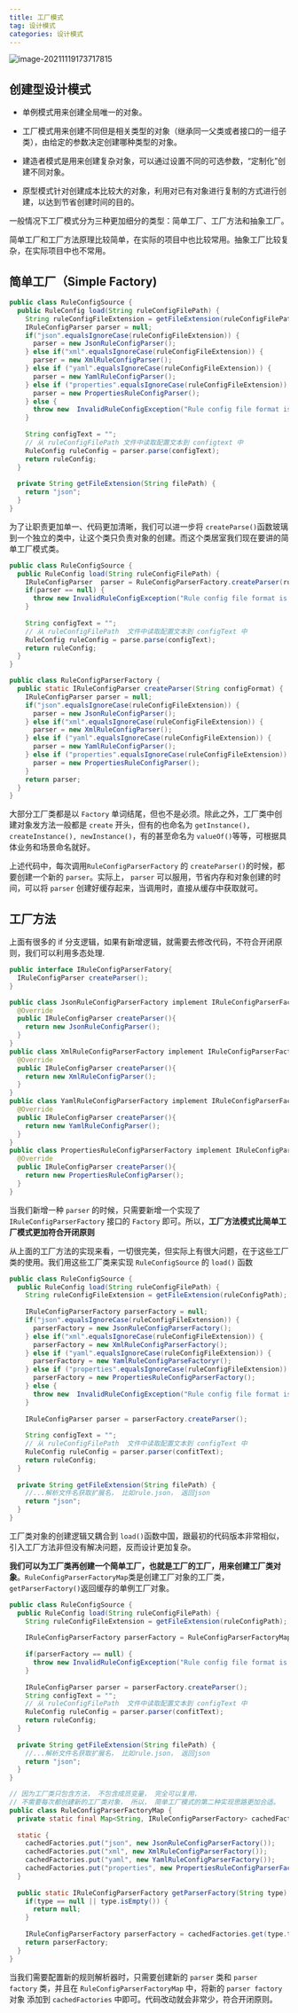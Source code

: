 ```yaml
---
title: 工厂模式
tag: 设计模式
categories: 设计模式 
---
```


![image-20211119173717815](https://i.loli.net/2021/11/19/8iXdcJoVFHWSR5r.png)

## 创建型设计模式

* 单例模式用来创建全局唯一的对象。

* 工厂模式用来创建不同但是相关类型的对象（继承同一父类或者接口的一组子类），由给定的参数决定创建哪种类型的对象。

* 建造者模式是用来创建复杂对象，可以通过设置不同的可选参数，“定制化”创建不同对象。

* 原型模式针对创建成本比较大的对象，利用对已有对象进行复制的方式进行创建，以达到节省创建时间的目的。

一般情况下工厂模式分为三种更加细分的类型：简单工厂、工厂方法和抽象工厂。

简单工厂和工厂方法原理比较简单，在实际的项目中也比较常用。抽象工厂比较复杂，在实际项目中也不常用。

## 简单工厂（Simple Factory)

```java
public class RuleConfigSource {
  public RuleConfig load(String ruleConfigFilePath) {
    String ruleConfigFileExtension = getFileExtension(ruleConfigFilePath);
    IRuleConfigParser parser = null;
    if("json".equalsIgnoreCase(ruleConfigFileExtension)) {
      parser = new JsonRuleConfigParser();
    } else if("xml".equalsIgnoreCase(ruleConfigFileExtension)) {
      parser = new XmlRuleConfigParser();
    } else if ("yaml".equalsIgnoreCase(ruleConfigFileExtension)) {
      parser = new YamlRuleConfigParser();
    } else if ("properties".equalsIgnoreCase(ruleConfigFileExtension)) {
      parser = new PropertiesRuleConfigParser();
    } else {
      throw new  InvalidRuleConfigException("Rule config file format is not supported: " + ruleConfigFilePath);
    }
    
    String configText = "";
    // 从 ruleConfigFilePath 文件中读取配置文本到 configtext 中
    RuleConfig ruleConfig = parser.parse(configText);
    return ruleConfig;
  }
  
  private String getFileExtension(String filePath) {
    return "json";
  }
}
```

为了让职责更加单一、代码更加清晰，我们可以进一步将 `createParse()`函数玻璃到一个独立的类中，让这个类只负责对象的创建。而这个类居室我们现在要讲的简单工厂模式类。

```java
public class RuleConfigSource {
  public RuleConfig load(String ruleConfigFilePath) {
    IRuleConfigParser  parser = RuleConfigParserFactory.createParser(ruleConfigFileExtension);
    if(parser == null) {
      throw new InvalidRuleConfigException("Rule config file format is not supported: " + ruleConfigFilePath);
    }
    
    String configText = "";
    // 从 ruleConfigFilePath  文件中读取配置文本到 configText 中
    RuleConfig ruleConfig = parse.parse(configText);
    return ruleConfig;
  }
}

public class RuleConfigParserFactory {
  public static IRuleConfigParser createParser(String configFormat) {
    IRuleConfigParser parser = null;
    if("json".equalsIgnoreCase(ruleConfigFileExtension)) {
      parser = new JsonRuleConfigParser();
    } else if("xml".equalsIgnoreCase(ruleConfigFileExtension)) {
      parser = new XmlRuleConfigParser();
    } else if ("yaml".equalsIgnoreCase(ruleConfigFileExtension)) {
      parser = new YamlRuleConfigParser();
    } else if ("properties".equalsIgnoreCase(ruleConfigFileExtension)) {
      parser = new PropertiesRuleConfigParser();
    } 
    return parser;
  }
}
```

大部分工厂类都是以 `Factory` 单词结尾，但也不是必须。除此之外，工厂类中创建对象发方法一般都是 `create` 开头，但有的也命名为 `getInstance(), createInstance(), newInstance()`，有的甚至命名为 `valueOf()`等等，可根据具体业务和场景命名就好。

上述代码中，每次调用`RuleConfigParserFactory` 的 `createParser()`的时候，都要创建一个新的 `parser`。实际上， `parser` 可以服用，节省内存和对象创建的时间，可以将 `parser` 创建好缓存起来，当调用时，直接从缓存中获取就可。

## 工厂方法

上面有很多的 if 分支逻辑，如果有新增逻辑，就需要去修改代码，不符合开闭原则，我们可以利用多态处理.

```java
public interface IRuleConfigParserFatory{
  IRuleConfigParser createParser();
}

public class JsonRuleConfigParserFactory implement IRuleConfigParserFactory{
  @Override
  public IRuleConfigParser createParser(){
    return new JsonRuleConfigParser();
  }
}
public class XmlRuleConfigParserFactory implement IRuleConfigParserFactory{
  @Override
  public IRuleConfigParser createParser(){
    return new XmlRuleConfigParser();
  }
}
public class YamlRuleConfigParserFactory implement IRuleConfigParserFactory{
  @Override
  public IRuleConfigParser createParser(){
    return new YamlRuleConfigParser();
  }
}
public class PropertiesRuleConfigParserFactory implement IRuleConfigParserFactory{
  @Override
  public IRuleConfigParser createParser(){
    return new PropertiesRuleConfigParser();
  }
}
```

当我们新增一种 `parser` 的时候，只需要新增一个实现了 `IRuleConfigParserFactory` 接口的 `Factory` 即可。所以，**工厂方法模式比简单工厂模式更加符合开闭原则**

从上面的工厂方法的实现来看，一切很完美，但实际上有很大问题，在于这些工厂类的使用。我们用这些工厂类来实现 `RuleConfigSource` 的 `load()` 函数

```java
public class RuleConfigSource {
  public RuleConfig load(String ruleConfigFilePath) {
    String ruleConfigFileExtension = getFileExtension(ruleConfigPath);
    
    IRuleConfigParserFactory parserFactory = null;
    if("json".equalsIgnoreCase(ruleConfigFileExtension)) {
      parserFactory = new JsonRuleConfigParserFactory();
    } else if("xml".equalsIgnoreCase(ruleConfigFileExtension)) {
      parserFactory = new XmlRuleConfigParserFactory();
    } else if ("yaml".equalsIgnoreCase(ruleConfigFileExtension)) {
      parserFactory = new YamlRuleConfigParseFactoryr();
    } else if ("properties".equalsIgnoreCase(ruleConfigFileExtension)) {
      parserFactory = new PropertiesRuleConfigParserFactory();
    } else {
      throw new  InvalidRuleConfigException("Rule config file format is not supported: " + ruleConfigFilePath);
    }
    
    IRuleConfigParser parser = parserFactory.createParser();
    
    String configText = "";
    // 从 ruleConfigFilePath  文件中读取配置文本到 configText 中
    RuleConfig ruleConfig = parser.parser(confitText);
    return ruleConfig;
  }
  
  private String getFileExtension(String filePath) {
    //...解析⽂件名获取扩展名， ⽐如rule.json， 返回json
    return "json";
  }
}

```

工厂类对象的创建逻辑又耦合到 `load()`函数中国，跟最初的代码版本非常相似，引入工厂方法非但没有解决问题，反而设计更加复杂。

**我们可以为工厂类再创建一个简单工厂，也就是工厂的工厂，用来创建工厂类对象**。`RuleConfigParserFactoryMap`类是创建工厂对象的工厂类，`getParserFactory()`返回缓存的单例工厂对象。

```java
public class RuleConfigSource {
  public RuleConfig load(String ruleConfigFilePath) {
    String ruleConfigFileExtension = getFileExtension(ruleConfigPath);
    
    IRuleConfigParserFactory parserFactory = RuleConfigParserFactoryMap.getParserFactory(ruleConfigFileExtension);
    
    if(parserFactory == null) {
      throw new InvalidRuleConfigException("Rule config file format is not support: " + ruleConfigFilePath);
    }
    
    IRuleConfigParser parser = parserFactory.createParser();
    String configText = "";
    // 从 ruleConfigFilePath  文件中读取配置文本到 configText 中
    RuleConfig ruleConfig = parser.parser(confitText);
    return ruleConfig;
  }
  
  private String getFileExtension(String filePath) {
    //...解析⽂件名获取扩展名， ⽐如rule.json， 返回json
    return "json";
  }
}

// 因为⼯⼚类只包含⽅法， 不包含成员变量， 完全可以复⽤，
// 不需要每次都创建新的⼯⼚类对象， 所以， 简单⼯⼚模式的第⼆种实现思路更加合适。
public class RuleConfigParserFactoryMap {
  private static final Map<String, IRuleConfigParserFactory> cachedFactories = new HashMap();
  
  static {
    cachedFactories.put("json", new JsonRuleConfigParserFactory());
    cachedFactories.put("xml", new XmlRuleConfigParserFactory());
    cachedFactories.put("yaml", new YamlRuleConfigParserFactory());
    cachedFactories.put("properties", new PropertiesRuleConfigParserFactory());
  }
  
  public static IRuleConfigParserFactory getParserFactory(String type) {
    if(type == null || type.isEmpty()) {
      return null;
    }
    
    IRuleConfigParserFactory parserFactory = cachedFactories.get(type.toLowerCase());
    return parserFactory;
  }
}
```

当我们需要配置新的规则解析器时，只需要创建新的 `parser` 类和 `parser factory` 类，并且在 `RuleConfigParserFactoryMap` 中，将新的 `parser factory` 对象 添加到 `cachedFactories` 中即可。代码改动就会非常少，符合开闭原则。

